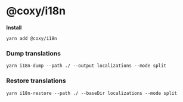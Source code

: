 # @coxy/i18n

**Install**

```shell
yarn add @coxy/i18n
```


### Dump translations
```
yarn i18n-dump --path ./ --output localizations --mode split
```

### Restore translations
```
yarn i18n-restore --path ./ --baseDir localizations --mode split
```
